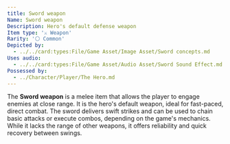 ```yaml
---
title: Sword weapon
Name: Sword weapon
Description: Hero's default defense weapon
Item type: '⚔️ Weapon'
Rarity: '⚪ Common'
Depicted by:
  - ../../card:types:File/Game Asset/Image Asset/Sword concepts.md
Uses audio:
  - ../../card:types:File/Game Asset/Audio Asset/Sword Sound Effect.md
Possessed by:
  - ../Character/Player/The Hero.md
---
```


The **Sword weapon** is a melee item that allows the player to engage enemies at close range. It is the hero's default weapon, ideal for fast-paced, direct combat. The sword delivers swift strikes and can be used to chain basic attacks or execute combos, depending on the game's mechanics. While it lacks the range of other weapons, it offers reliability and quick recovery between swings.

